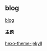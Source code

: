 ## blog

[blog](https://freezer95.github.io/)

#### 主题

[hexo-theme-jekyll](https://github.com/pinggod/hexo-theme-jekyll)